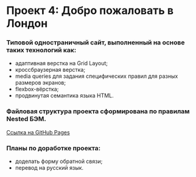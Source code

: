 # Проект 4: Добро пожаловать в Лондон
### Типовой одностраничный сайт, выполненный на основе таких технологий как:
* адаптивная верстка на Grid Layout;
* кроссбраузерная верстка;
* media queries для задания специфических правил для разных размеров экранов;
* flexbox-вёрстка;
* продвинутая семантика языка HTML.
### Файловая структура проекта сформирована по правилам Nested БЭМ.

[Ссылка на GitHub Pages](https://b-o-e-v.github.io/welcome-to-london/)

### Планы по доработке проекта:
* доделать форму обратной связи;
* перевод на русский язык.